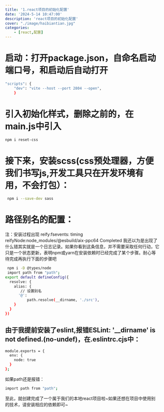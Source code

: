 ```yaml
---
title: '1.react项目的初始化配置'
date: '2024-5-14 10:47:00'
description: 'react项目的初始化配置'
cover: "./image/haibiantian.jpg"
categories:               
    - [react,配置]
---
```


# 启动：打开package.json，自命名启动端口号，和启动后自动打开
```bash
"scripts": {
    "dev": "vite --host --port 2804 --open",
    }
```
# 引入初始化样式，删除之前的，在main.js中引入
```bash
npm i reset-css
```
# 接下来，安装scss(css预处理器，方便我们书写js,开发工具只在开发环境有用，不会打包）：
```bash
 npm i --save-dev sass
```
# 路径别名的配置：
注：安装过程出现 reify:fsevents: timing reifyNode:node_modules/@esbuild/aix-ppc64 Completed
我还以为是出现了什么错其实就是一个日志记录。如果你看到这条信息，并不需要采取任何行动，它只是一个状态更新，表明npm或yarn在安装依赖时已经完成了某个步骤。耐心等待完成再执行下面的步骤吧
```bash
 npm i -D @types/node
 import path from "path";
export default defineConfig({
  resolve: {
    alias: {
       // 设置别名
      '@':
          path.resolve(__dirname, './src'),
    }
  }
})
```
## 由于我提前安装了eslint,报错ESLint: '__dirname' is not defined.(no-undef)，在.eslintrc.cjs中：
```bash
module.exports = {
  env: {
    node: true
  }
};
```
如果path还是报错：
```bash
import path from "path";
```
至此，就创建完成了一个属于我们的本地react项目啦~如果还想在项目中使用别的技术，请安装相应的依赖即可~
